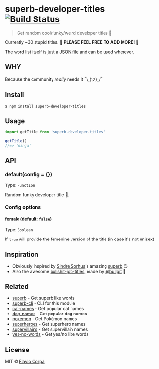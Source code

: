 # superb-developer-titles [![Build Status](https://travis-ci.org/kutyel/superb-developer-titles.svg?branch=master)](https://travis-ci.org/kutyel/superb-developer-titles)

> Get random cool/funky/weird developer titles 🦄

Currently ~30 stupid titles. **🙏 PLEASE FEEL FREE TO ADD MORE! 🙏**

The word list itself is just a [JSON file](titles.json) and can be used wherever.

## WHY

Because the community _really_ needs it ¯\\\_(ツ)\_/¯

## Install

```
$ npm install superb-developer-titles
```

## Usage

```js
import getTitle from 'superb-developer-titles'

getTitle()
//=> 'ninja'
```

## API

### default(config = {})

Type: `Function`

Random funky developer title 🎸.

### Config options

#### female (default: `false`)

Type: `Boolean`

If `true` will provide the femenine version of the title (in case it's not unisex)

## Inspiration

- Obviously inspired by [Sindre Sorhus](https://sindresorhus.com)'s amazing [superb](https://github.com/sindresorhus/superb) 😉
- Also the awesome [bullshit-job-titles](https://bullg.it/bullshit-job-titles), made by [@bullgit](https://github.com/bullgit) 🐄

## Related

- [superb](https://github.com/sindresorhus/superb) - Get superb like words
- [superb-cli](https://github.com/sindresorhus/superb-cli) - CLI for this module
- [cat-names](https://github.com/sindresorhus/cat-names) - Get popular cat names
- [dog-names](https://github.com/sindresorhus/dog-names) - Get popular dog names
- [pokemon](https://github.com/sindresorhus/pokemon) - Get Pokémon names
- [superheroes](https://github.com/sindresorhus/superheroes) - Get superhero names
- [supervillains](https://github.com/sindresorhus/supervillains) - Get supervillain names
- [yes-no-words](https://github.com/sindresorhus/yes-no-words) - Get yes/no like words

## License

MIT © [Flavio Corpa](http://flaviocorpa.com)

